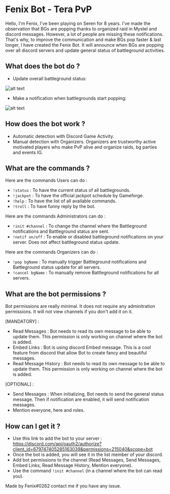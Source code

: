 # Fenix Bot - Tera PvP

Hello, I'm Fenix, I've been playing on Seren for 8 years. I've made the observation that BGs are popping thanks to organized raid in Mystel and discord messages. However, a lot of people are missing these notifications. That's why, to improve the communication and make BGs pop faster & last longer, I have created the Fenix Bot. It will announce when BGs are popping over all discord servers and update general status of battleground activities. 

## What does the bot do ?

- Update overall battleground status: 

![alt text](https://images-ext-2.discordapp.net/external/evBp1F3Qf4pSxuLv6lTOmTPJgZFzDwKnZyl-2wOkdxc/https/i.ibb.co/m9F3YZp/fenix-status.png)
- Make a notification when battlegrounds start popping: 

![alt text](https://images-ext-2.discordapp.net/external/bvf0sCmZBv53_AYe31c-9RLvK0RDKQGxByNOZYdg-V4/https/i.ibb.co/fDTFs4M/fenix-notifs.png)

## How does the bot work ? 

- Automatic detection with Discord Game Activity.
- Manual detection with Organizers. Organizers are trustworthy active motivated players who make PvP alive and organize raids, bg parties and events IG.


## What are the commands ? 

Here are the commands Users can do : 

- `!status` : To have the current status of all battlegrounds.
- `!jackpot` : To have the official jackpot schedule by Gameforge.
- `!help` : To have the list of all available commands.
- `!troll` : To have funny reply by the bot.

Here are the commands Administrators can do :

- `!init #channel` : To change the channel where the Battleground notifications and Battleground status are sent.
- `!notif on/off` : To enable or disabled battleground notifications on your server. Does not affect battleground status update.

Here are the commands Organizers can do : 

- `!pop bgName` :  To manually trigger Battleground notifications and Battleground status update for all servers.
- `!cancel bgName` : To manually remove Battleground notifications for all servers.

## What are the bot permissions ?

Bot permissions are really minimal. It does not require any adminitration permissions. It will not view channels if you don't add it on it.

[MANDATORY] : 
- Read Messages : Bot needs to read its own message to be able to update them. This permission is only working on channel where the bot is added.
- Embed Links : Bot is using discord Embed message. This is a cool feature from discord that allow Bot to create fancy and beautiful messages.
- Read Message History : Bot needs to read its own message to be able to update them. This permission is only working on channel where the bot is added.

[OPTIONAL] : 
- Send Messages : When initializing, Bot needs to send the general status message. Then if notification are enabled, it will send notification messages. 
- Mention everyone, here and roles. 

## How can I get it ? 

- Use this link to add the bot to your server : https://discord.com/api/oauth2/authorize?client_id=679747405285163039&permissions=215040&scope=bot
- Once the bot is added, you will see it in the list member of your discord.
- Add bot permissions to the channel (Read Messages, Send Messages, Embed Links, Read Message History, Mention everyone).
- Use the command `!init #channel` (in a channel where the bot can read you).




Made by Fenix#0262 contact me if you have any issue.

